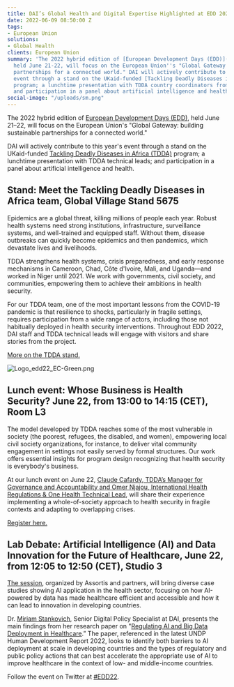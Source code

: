 ```yaml
---
title: DAI’s Global Health and Digital Expertise Highlighted at EDD 2022
date: 2022-06-09 08:50:00 Z
tags:
- European Union
solutions:
- Global Health
clients: European Union
summary: 'The 2022 hybrid edition of [European Development Days (EDD)](https://eudevdays.eu/),
  held June 21-22, will focus on the European Union''s "Global Gateway: building sustainable
  partnerships for a connected world." DAI will actively contribute to this year''s
  event through a stand on the UKaid-funded [Tackling Deadly Diseases in Africa (TDDA)](https://www.dai.com/our-work/projects/africa-tackling-deadly-diseases-in-africa-program)
  program; a lunchtime presentation with TDDA country coordinators from Chad and Cameroon;
  and participation in a panel about artificial intelligence and health. '
social-image: "/uploads/sm.png"
---
```


The 2022 hybrid edition of [European Development Days (EDD)](https://eudevdays.eu/), held June 21–22, will focus on the European Union's "Global Gateway: building sustainable partnerships for a connected world." 

DAI will actively contribute to this year's event through a stand on the UKaid-funded [Tackling Deadly Diseases in Africa (TDDA)](https://www.dai.com/our-work/projects/africa-tackling-deadly-diseases-in-africa-program) program; a lunchtime presentation with TDDA technical leads; and participation in a panel about artificial intelligence and health. 

<!--more-->

## Stand: Meet the Tackling Deadly Diseases in Africa team, Global Village Stand 5675

Epidemics are a global threat, killing millions of people each year. Robust health systems need strong institutions, infrastructure, surveillance systems, and well-trained and equipped staff. Without them, disease outbreaks can quickly become epidemics and then pandemics, which devastate lives and livelihoods. 

TDDA strengthens health systems, crisis preparedness, and early response mechanisms in Cameroon, Chad, Côte d'Ivoire, Mali, and Uganda—and worked in Niger until 2021. We work with governments, civil society, and communities, empowering them to achieve their ambitions in health security. 

For our TDDA team, one of the most important lessons from the COVID-19 pandemic is that resilience to shocks, particularly in fragile settings, requires participation from a wide range of actors, including those not habitually deployed in health security interventions. Throughout EDD 2022, DAI staff and TDDA technical leads will engage with visitors and share stories from the project.

[More on the TDDA stand.](https://eudevdays.eu/community/sessions/5675/tackling-deadly-diseases-in-africa-tdda-programme)

![Logo_edd22_EC-Green.png](/uploads/Logo_edd22_EC-Green.png)

## Lunch event: Whose Business is Health Security? June 22, from 13:00 to 14:15 (CET), Room L3

The model developed by TDDA reaches some of the most vulnerable in society (the poorest, refugees, the disabled, and women), empowering local civil society organizations, for instance, to deliver vital community engagement in settings not easily served by formal structures. Our work offers essential insights for program design recognizing that health security is everybody's business.

At our lunch event on June 22, [ Claude Cafardy, TDDA’s Manager for Governance and Accountability and Omer Njajou, International Health Regulations & One Health Technical Lead](https://www.dai.com/uploads/CC%20profiles%20EN%20final%5B1%5D.pdf), will share their experience implementing a whole-of-society approach to health security in fragile contexts and adapting to overlapping crises. 

[Register here.](https://forms.office.com/pages/responsepage.aspx?id=PREHcQviIEykzlU8q79obVUSljMZJZBKu0o8-fd0keNUOE9GMUZYSThMSTdTVkNNTUlYRFIxSUVSTC4u)

## Lab Debate: Artificial Intelligence (AI) and Data Innovation for the Future of Healthcare, June 22, from 12:05 to 12:50 (CET), Studio 3

[The session](https://eudevdays.eu/community/sessions/5447/ai-impact-on-society-futurism-practice), organized by Assortis and partners, will bring diverse case studies showing AI application in the health sector, focusing on how AI-powered by data has made healthcare efficient and accessible and how it can lead to innovation in developing countries. 

Dr. [Miriam Stankovich](https://www.dai.com/who-we-are/our-team/miriam-stankovich), Senior Digital Policy Specialist at DAI, presents the main findings from her research paper on "[Regulating AI and Big Data Deployment in Healthcare](https://www.dai.com/uploads/regulating-ai-cda.pdf).” The paper, referenced in the latest UNDP Human Development Report 2022, looks to identify both barriers to AI deployment at scale in developing countries and the types of regulatory and public policy actions that can best accelerate the appropriate use of AI to improve healthcare in the context of low- and middle-income countries. 

Follow the event on Twitter at [#EDD22](https://twitter.com/search?q=%23EDD22&src=typed_query).